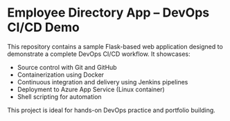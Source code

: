 # Employee Directory App – DevOps CI/CD Demo

This repository contains a sample Flask-based web application designed to demonstrate a complete DevOps CI/CD workflow. It showcases:

- Source control with Git and GitHub
- Containerization using Docker
- Continuous integration and delivery using Jenkins pipelines
- Deployment to Azure App Service (Linux container)
- Shell scripting for automation

This project is ideal for hands-on DevOps practice and portfolio building.
